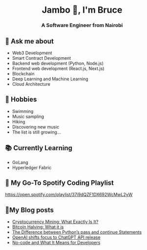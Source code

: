 <h1 align="center">Jambo 👋, I'm Bruce</h1>
<h3 align="center">A Software Engineer from Nairobi</h3>

<!-- ![Anurag's GitHub stats](https://github-readme-stats.vercel.app/api?username=bruceowenga&show_icons=true&theme=dark) -->

## 💬 Ask me about
- Web3 Development
- Smart Contract Development
- Backend web development (Python, Node.js)
- Frontend web development (React.js, Next.js)
- Blockchain
- Deep Learning and Machine Learning
- Cloud Architecture


## 📅 Hobbies
- Swimming
- Music sampling
- Hiking
- Discovering new music
- The list is still growing...


## 📚 Currently Learning
- GoLang
- Hyperledger Fabric

## 🎵 My Go-To Spotify Coding Playlist 

https://open.spotify.com/playlist/37i9dQZF1DX692WcMwL2yW

## 📝My Blog posts
<!-- BLOG-POST-LIST:START -->
- [Cryptocurrency Mining: What Exactly Is It?](https://techtribune.buzz/cryptocurrency-mining-what-exactly-is-it/)
- [Bitcoin Halving: What it is](https://techtribune.buzz/bitcoin-halving-what-it-is/)
- [The Difference between Python’s pass and continue Statements](https://techtribune.buzz/the-difference-between-pythons-pass-and-continue-statements/)
- [OpenAI shifts focus to ChatGPT API release](https://techtribune.buzz/openai-shifts-focus-to-chatgpt-api-release/)
- [No-code and What It Means for Developers](https://techtribune.buzz/no-code-and-what-it-means-for-developers/)
<!-- BLOG-POST-LIST:END -->

<!--
**bruceowenga/bruceowenga** is a ✨ _special_ ✨ repository because its `README.md` (this file) appears on your GitHub profile.

Here are some ideas to get you started:

- 🔭 I’m currently working on ...
- 🌱 I’m currently learning ...
- 👯 I’m looking to collaborate on ...
- 🤔 I’m looking for help with ...
- 💬 Ask me about ...
- 📫 How to reach me: ...
- 😄 Pronouns: ...
- ⚡ Fun fact: ...
-->
